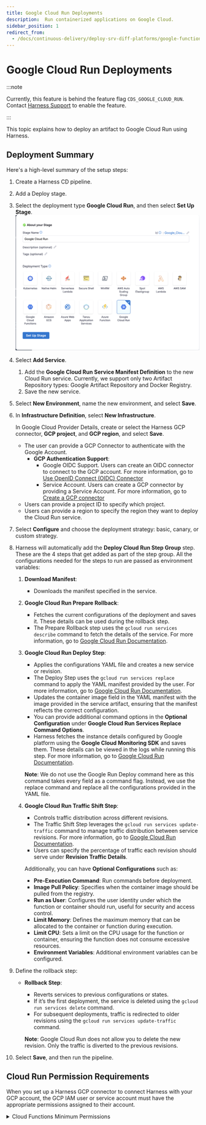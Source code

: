 ```yaml
---
title: Google Cloud Run Deployments
description:  Run containerized applications on Google Cloud.
sidebar_position: 1
redirect_from:
  - /docs/continuous-delivery/deploy-srv-diff-platforms/google-functions/
---
```


# Google Cloud Run Deployments

:::note

Currently, this feature is behind the feature flag `CDS_GOOGLE_CLOUD_RUN`. Contact [Harness Support](mailto:support@harness.io) to enable the feature.

:::

This topic explains how to deploy an artifact to Google Cloud Run using Harness.

## Deployment Summary

Here's a high-level summary of the setup steps:

1. Create a Harness CD pipeline.
2. Add a Deploy stage.
3. Select the deployment type **Google Cloud Run**, and then select **Set Up Stage**.
   ![](static/google-cloud-run-1.png)
4. Select **Add Service**.
   1. Add the **Google Cloud Run Service Manifest Definition** to the new Cloud Run service.
      Currently, we support only two Artifact Repository types: Google Artifact Repository and Docker Registry.
   2. Save the new service.
5. Select **New Environment**, name the new environment, and select **Save**.
6. In **Infrastructure Definition**, select **New Infrastructure**.
     
     In Google Cloud Provider Details, create or select the Harness GCP connector, **GCP project**, and **GCP region**, and select **Save**.

      - The user can provide a GCP Connector to authenticate with the Google Account.
        - **GCP Authentication Support**:
          - Google OIDC Support. Users can create an OIDC connector to connect to the GCP account. For more information, go to [Use OpenID Connect (OIDC) Connector](https://developer.harness.io/docs/platform/connectors/cloud-providers/ref-cloud-providers/gcs-connector-settings-reference/#use-openid-connect-oidc)
          - Service Account. Users can create a GCP connector by providing a Service Account. For more information, go to [Create a GCP connector](/docs/platform/connectors/cloud-providers/connect-to-google-cloud-platform-gcp/)
      - Users can provide a project ID to specify which project.
      - Users can provide a region to specify the region they want to deploy the Cloud Run service.
      
7. Select **Configure** and choose the deployment strategy: basic, canary, or custom strategy.
8. Harness will automatically add the **Deploy Cloud Run Step Group** step. These are the 4 steps that get added as part of the step group. All the configurations needed for the steps to run are passed as environment variables:
   1. **Download Manifest**:
      - Downloads the manifest specified in the service.
   2. **Google Cloud Run Prepare Rollback**:
      - Fetches the current configurations of the deployment and saves it. These details can be used during the rollback step.
      - The Prepare Rollback step uses the `gcloud run services describe` command to fetch the details of the service. For more information, go to [Google Cloud Run Documentation](https://cloud.google.com/sdk/gcloud/reference/run/services/replace).
   3. **Google Cloud Run Deploy Step**:
      - Applies the configurations YAML file and creates a new service or revision.
      - The Deploy Step uses the `gcloud run services replace` command to apply the YAML manifest provided by the user. For more information, go to [Google Cloud Run Documentation](https://cloud.google.com/sdk/gcloud/reference/run/services/replace).
      - Updates the container image field in the YAML manifest with the image provided in the service artifact, ensuring that the manifest reflects the correct configuration.
      - You can provide additional command options in the **Optional Configuration** under **Google Cloud Run Services Replace Command Options**.
      - Harness fetches the instance details configured by Google platform using the **Google Cloud Monitoring SDK** and saves them. These details can be viewed in the logs while running this step. For more information, go to [Google Cloud Run Documentation](https://cloud.google.com/monitoring/custom-metrics/reading-metrics).
      
      **Note**: We do not use the Google Run Deploy command here as this command takes every field as a command flag. Instead, we use the replace command and replace all the configurations provided in the YAML file.
   4. **Google Cloud Run Traffic Shift Step**:
      - Controls traffic distribution across different revisions.
      - The Traffic Shift Step leverages the `gcloud run services update-traffic` command to manage traffic distribution between service revisions. For more information, go to [Google Cloud Run Documentation](https://cloud.google.com/sdk/gcloud/reference/run/services/update-traffic).
      - Users can specify the percentage of traffic each revision should serve under **Revision Traffic Details**.

      Additionally, you can have **Optional Configurations** such as:

      - **Pre-Execution Command**: Run commands before deployment.
      - **Image Pull Policy**: Specifies when the container image should be pulled from the registry.
      - **Run as User**: Configures the user identity under which the function or container should run, useful for security and access control.
      - **Limit Memory**: Defines the maximum memory that can be allocated to the container or function during execution.
      - **Limit CPU**: Sets a limit on the CPU usage for the function or container, ensuring the function does not consume excessive resources.
      - **Environment Variables**: Additional environment variables can be configured.

9. Define the rollback step:
   - **Rollback Step**:
     - Reverts services to previous configurations or states.
     - If it’s the first deployment, the service is deleted using the `gcloud run services delete` command.
     - For subsequent deployments, traffic is redirected to older revisions using the `gcloud run services update-traffic` command.
     
     **Note**: Google Cloud Run does not allow you to delete the new revision. Only the traffic is diverted to the previous revisions.

10. Select **Save**, and then run the pipeline.

## Cloud Run Permission Requirements

When you set up a Harness GCP connector to connect Harness with your GCP account, the GCP IAM user or service account must have the appropriate permissions assigned to their account.

<details>
<summary>Cloud Functions Minimum Permissions</summary>

The following are the minimum set of permissions required for deploying Google Cloud Run functions:

1. **List, Get, and Describe Services**:
   - `run.services.list`
   - `run.services.get`

2. **Create or Deploy Services**:
   - `run.services.create`
   - `run.services.update`

3. **Delete Services**:
   - `run.services.delete`

4. **Invoke Cloud Run Services** (if needed for execution):
   - `run.routes.invoke`

5. **Get Service Monitoring Data for Instance Sync**:
   - `monitoring.timeSeries.list`

6. **View Configuration and Permissions**:
   - `run.configurations.list`
   - `run.configurations.get`

7. **Manage IAM Policies for Services**:
   - `resourcemanager.projects.getIamPolicy`
   - `resourcemanager.projects.setIamPolicy`

8. **Authentication Using OIDC**:
   - `iam.workloadIdentityPools.createCredentialConfig`

9. **Authentication Using Service Account Key**:
   - `iam.serviceAccounts.get`
   - `iam.serviceAccounts.signBlob`

Alternatively, the following roles can also be used:

1. **Cloud Run Admin (`roles/run.admin`)**:
   - Grants full administrative access to manage Cloud Run services, including creating, updating, and deleting services.
   - Essential for deploying services to Cloud Run.

2. **Service Account User (`roles/iam.serviceAccountUser`)**:
   - Grants permission to use service accounts, which are required to run Cloud Run services.
   - Necessary when deploying services that use specific service accounts for execution.

3. **Logging Viewer (`roles/logging.viewer`)**:
   - Access to logs for debugging Cloud Run services.

4. **Monitoring Viewer (`roles/monitoring.viewer`)**:
   - Permission to view service monitoring data.

5. **IAM Workload Identity Pool Admin (`roles/iam.workloadIdentityPoolAdmin`)**:
   - This role grants you the necessary permissions to create, update, and delete workload identity pools and providers.

</details>
